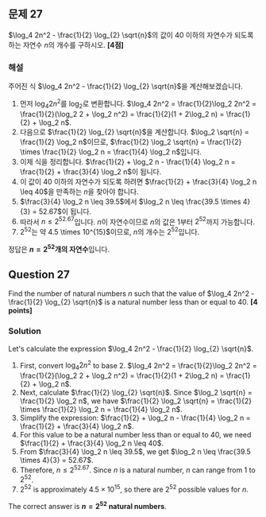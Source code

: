 
## 문제 27  
$\log_4 2n^2 - \frac{1}{2} \log_{2} \sqrt{n}$의 값이 40 이하의 자연수가 되도록 하는 자연수 $n$의 개수를 구하시오. **[4점]**

### 해설  
주어진 식 $\log_4 2n^2 - \frac{1}{2} \log_{2} \sqrt{n}$을 계산해보겠습니다.

1. 먼저 $\log_4 2n^2$를 $\log_2$로 변환합니다. $\log_4 2n^2 = \frac{1}{2}\log_2 2n^2 = \frac{1}{2}(\log_2 2 + \log_2 n^2) = \frac{1}{2}(1 + 2\log_2 n) = \frac{1}{2} + \log_2 n$.
2. 다음으로 $\frac{1}{2} \log_{2} \sqrt{n}$을 계산합니다. $\log_2 \sqrt{n} = \frac{1}{2} \log_2 n$이므로, $\frac{1}{2} \log_2 \sqrt{n} = \frac{1}{2} \times \frac{1}{2} \log_2 n = \frac{1}{4} \log_2 n$입니다.
3. 이제 식을 정리합니다. $\frac{1}{2} + \log_2 n - \frac{1}{4} \log_2 n = \frac{1}{2} + \frac{3}{4} \log_2 n$이 됩니다.
4. 이 값이 40 이하의 자연수가 되도록 하려면 $\frac{1}{2} + \frac{3}{4} \log_2 n \leq 40$을 만족하는 $n$을 찾아야 합니다.
5. $\frac{3}{4} \log_2 n \leq 39.5$에서 $\log_2 n \leq \frac{39.5 \times 4}{3} = 52.67$이 됩니다.
6. 따라서 $n \leq 2^{52.67}$입니다. $n$이 자연수이므로 $n$의 값은 1부터 $2^{52}$까지 가능합니다.
7. $2^{52}$는 약 4.5 \times 10^{15}$이므로, $n$의 개수는 $2^{52}$입니다.

정답은 **$n = 2^{52}$개의 자연수**입니다.

## Question 27  
Find the number of natural numbers $n$ such that the value of $\log_4 2n^2 - \frac{1}{2} \log_{2} \sqrt{n}$ is a natural number less than or equal to 40. **[4 points]**

### Solution  
Let's calculate the expression $\log_4 2n^2 - \frac{1}{2} \log_{2} \sqrt{n}$.

1. First, convert $\log_4 2n^2$ to base 2. $\log_4 2n^2 = \frac{1}{2}\log_2 2n^2 = \frac{1}{2}(\log_2 2 + \log_2 n^2) = \frac{1}{2}(1 + 2\log_2 n) = \frac{1}{2} + \log_2 n$.
2. Next, calculate $\frac{1}{2} \log_{2} \sqrt{n}$. Since $\log_2 \sqrt{n} = \frac{1}{2} \log_2 n$, we have $\frac{1}{2} \log_2 \sqrt{n} = \frac{1}{2} \times \frac{1}{2} \log_2 n = \frac{1}{4} \log_2 n$.
3. Simplify the expression: $\frac{1}{2} + \log_2 n - \frac{1}{4} \log_2 n = \frac{1}{2} + \frac{3}{4} \log_2 n$.
4. For this value to be a natural number less than or equal to 40, we need $\frac{1}{2} + \frac{3}{4} \log_2 n \leq 40$.
5. From $\frac{3}{4} \log_2 n \leq 39.5$, we get $\log_2 n \leq \frac{39.5 \times 4}{3} = 52.67$.
6. Therefore, $n \leq 2^{52.67}$. Since $n$ is a natural number, $n$ can range from 1 to $2^{52}$.
7. $2^{52}$ is approximately $4.5 \times 10^{15}$, so there are $2^{52}$ possible values for $n$.

The correct answer is **$n = 2^{52}$ natural numbers**.